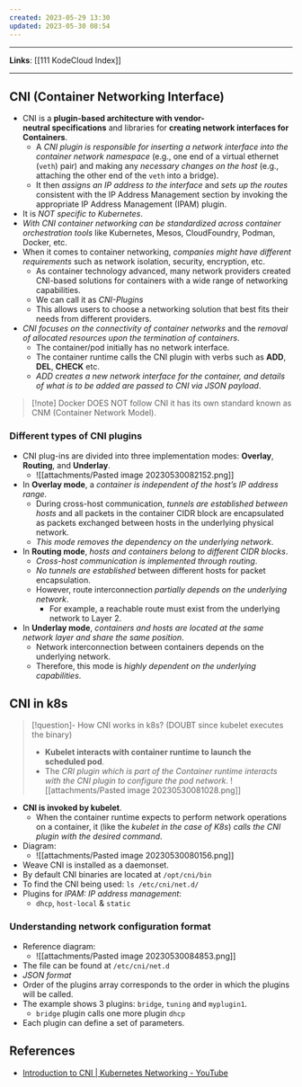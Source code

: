 ```yaml
---
created: 2023-05-29 13:30
updated: 2023-05-30 08:54
---
```

---
**Links**: [[111 KodeCloud Index]]

---
## CNI (Container Networking Interface)
- CNI is a **plugin-based architecture with vendor-neutral specifications** and libraries for **creating network interfaces for Containers**.
	- A *CNI plugin is responsible for inserting a network interface into the container network namespace* (e.g., one end of a virtual ethernet (`veth`) pair) and making any *necessary changes on the host* (e.g., attaching the other end of the `veth` into a bridge). 
	- It then *assigns an IP address to the interface* and *sets up the routes* consistent with the IP Address Management section by invoking the appropriate IP Address Management (IPAM) plugin.
- It is *NOT specific to Kubernetes*. 
- *With CNI container networking can be standardized across container orchestration tools* like Kubernetes, Mesos, CloudFoundry, Podman, Docker, etc.
- When it comes to container networking, *companies might have different requirements* such as network isolation, security, encryption, etc. 
	- As container technology advanced, many network providers created CNI-based solutions for containers with a wide range of networking capabilities. 
	- We can call it as *CNI-Plugins*
	- This allows users to choose a networking solution that best fits their needs from different providers.
- *CNI focuses on the connectivity of container networks* and the *removal of allocated resources upon the termination of containers*.
	- The container/pod initially has no network interface. 
	- The container runtime calls the CNI plugin with verbs such as **ADD**, **DEL**, **CHECK** etc.
	- *ADD creates a new network interface for the container, and details of what is to be added are passed to CNI via JSON payload*.

> [!note] Docker DOES NOT follow CNI it has its own standard known as CNM (Container Network Model).

### Different types of CNI plugins
- CNI plug-ins are divided into three implementation modes: **Overlay**, **Routing**, and **Underlay**.
	- ![[attachments/Pasted image 20230530082152.png]]
- In **Overlay mode**, a *container is independent of the host’s IP address range*.
	- During cross-host communication, *tunnels are established between hosts* and all packets in the container CIDR block are encapsulated as packets exchanged between hosts in the underlying physical network. 
	- *This mode removes the dependency on the underlying network*.
- In **Routing mode**, *hosts and containers belong to different CIDR blocks*. 
	- *Cross-host communication is implemented through routing*. 
	- *No tunnels are established* between different hosts for packet encapsulation.
	- However, route interconnection *partially depends on the underlying network*. 
		- For example, a reachable route must exist from the underlying network to Layer 2.
- In **Underlay mode**, *containers and hosts are located at the same network layer and share the same position*. 
	- Network interconnection between containers depends on the underlying network.
	- Therefore, this mode is *highly dependent on the underlying capabilities*.


## CNI in k8s
> [!question]- How CNI works in k8s? (DOUBT since kubelet executes the binary)
> - **Kubelet interacts with container runtime to launch the scheduled pod**. 
> - The *CRI plugin which is part of the Container runtime interacts with the CNI plugin to configure the pod network*.
> ![[attachments/Pasted image 20230530081028.png]]

- **CNI is invoked by kubelet**.
	- When the container runtime expects to perform network operations on a container, it (like the *kubelet in the case of K8s*) *calls the CNI plugin with the desired command*.
- Diagram:
	- ![[attachments/Pasted image 20230530080156.png]]
- Weave CNI is installed as a daemonset. 
- By default CNI binaries are located at `/opt/cni/bin`
- To find the CNI being used: `ls /etc/cni/net.d/`
- Plugins for *IPAM: IP address management*:
	- `dhcp`, `host-local` & `static`

### Understanding network configuration format
- Reference diagram:
	- ![[attachments/Pasted image 20230530084853.png]]
- The file can be found at `/etc/cni/net.d`
- *JSON format*
- Order of the plugins array corresponds to the order in which the plugins will be called.
- The example shows 3 plugins: `bridge`, `tuning` and `myplugin1`.
	- `bridge` plugin calls one more plugin `dhcp`
- Each plugin can define a set of parameters. 

## References
- [Introduction to CNI | Kubernetes Networking - YouTube](https://www.youtube.com/watch?v=McIKOoPKgBk)